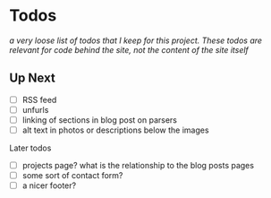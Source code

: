 # Todos

_a very loose list of todos that I keep for this project. These todos are relevant for code behind the site, not the content of the site itself_

## Up Next

- [ ] RSS feed
- [ ] unfurls
- [ ] linking of sections in blog post on parsers
- [ ] alt text in photos or descriptions below the images

Later todos

- [ ] projects page? what is the relationship to the blog posts pages
- [ ] some sort of contact form?
- [ ] a nicer footer?
